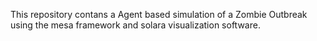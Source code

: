 This repository contans a Agent based simulation of a Zombie Outbreak using the mesa framework and solara visualization software.